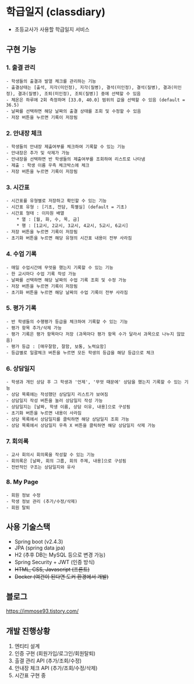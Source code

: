 # 학급일지 (classdiary)
- 초등교사가 사용할 학급일지 서비스
## 구현 기능
### 1. 출결 관리
    - 학생들의 출결과 발열 체크를 관리하는 기능
    - 출결상태는 [출석, 지각(미인정), 지각(질병), 결석(미인정), 결석(질병), 결과(미인정), 결과(질병), 조퇴(미인정), 조퇴(질병)] 중에 선택할 수 있음
    - 체온은 하루에 2회 측정하며 [33.0, 40.0] 범위의 값을 선택할 수 있음 (default = 36.5)
    - 날짜를 선택하면 해당 날짜의 출결 상태를 조회 및 수정할 수 있음
    - 저장 버튼을 누르면 기록이 저장됨
    
### 2. 안내장 체크
    - 학생들의 안내장 제출여부를 체크하여 기록할 수 있는 기능
    - 안내장은 추가 및 삭제가 가능
    - 안내장을 선택하면 반 학생들의 제출여부를 조회하여 리스트로 나타냄
    - 제출 : 학생 이름 우측 체크박스에 체크
    - 저장 버튼을 누르면 기록이 저장됨
    
### 3. 시간표
    - 시간표를 유형별로 저장하고 확인할 수 있는 기능
    - 시간표 유형 : [기초, 전담, 특별실] (default = 기초)
    - 시간표 형태 : 이차원 배열
        * 열 : [월, 화, 수, 목, 금]
        * 행 : [1교시, 2교시, 3교시, 4교시, 5교시, 6교시]  
    - 저장 버튼을 누르면 기록이 저장됨 
    - 초기화 버튼을 누르면 해당 유형의 시간표 내용이 전부 사라짐
    
### 4. 수업 기록
    - 매일 수업시간에 무엇을 했는지 기록할 수 있는 기능
    - 한 교시마다 수업 기록 작성 가능
    - 날짜를 선택하면 해당 날짜의 수업 기록 조회 및 수정 가능
    - 저장 버튼을 누르면 기록이 저장됨
    - 초기화 버튼을 누르면 해당 날짜의 수업 기록이 전부 사라짐
    
### 5. 평가 기록
    - 반 학생들의 수행평가 등급을 체크하여 기록할 수 있는 기능
    - 평가 항목 추가/삭제 가능
    - 평가 기록은 평가 항목마다 저장 (과목마다 평가 항목 수가 달라서 과목으로 나누지 않았음)
    - 평가 등급 : [매우잘함, 잘함, 보통, 노력요함]
    - 등급별로 일괄체크 버튼을 누르면 모든 학생의 등급을 해당 등급으로 체크
    
### 6. 상담일지
    - 학생과 개인 상담 후 그 학생과 '언제', '무엇 때문에' 상담을 했는지 기록할 수 있는 기능
    - 상담 목록에는 작성했던 상담일지 리스트가 보여짐
    - 상담일지 작성 버튼을 눌러 상담일지 작성 가능
    - 상담일지는 [날짜, 학생 이름, 상담 이유, 내용]으로 구성됨
    - 초기화 버튼을 누르면 내용이 사라짐
    - 상담 목록에서 상담일지를 클릭하면 해당 상담일지 조회 가능
    - 상담 목록에서 상담일지 우측 X 버튼을 클릭하면 해당 상담일지 삭제 가능
    
### 7. 회의록
    - 교사 회의시 회의록을 작성할 수 있는 기능
    - 회의록은 [날짜, 회의 그룹, 회의 주제, 내용]으로 구성됨
    - 전반적인 구조는 상담일지와 유사

### 8. My Page
    - 회원 정보 수정
    - 학생 정보 관리 (추가/수정/삭제)
    - 회원 탈퇴
    
    
## 사용 기술스택
- Spring boot (v2.4.3)  
- JPA (spring data jpa)  
- H2 (추후 DB는 MySQL 등으로 변경 가능)  
- Spring Security + JWT (인증 방식)  
- ~~HTML, CSS, Javascript (프론트)~~  
- ~~Docker (여건이 된다면 도커 환경에서 개발)~~  

## 블로그
https://immose93.tistory.com/

## 개발 진행상황
1. 엔티티 설계
2. 인증 구현 (회원가입/로그인/회원탈퇴)
3. 출결 관리 API (추가/조회/수정)
4. 안내장 체크 API (추가/조회/수정/삭제)
5. 시간표 구현 중
